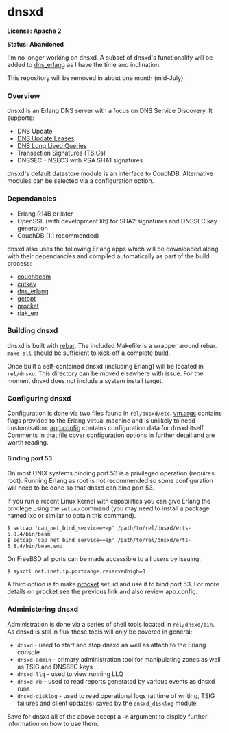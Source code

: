 # dnsxd

**License: Apache 2**

**Status: Abandoned**

I'm no longer working on dnsxd. A subset of dnsxd's functionality will be
added to [dns_erlang](https://github.com/andrewtj/dns_erlang) as I have the
time and inclination.

This repository will be removed in about one month (mid-July).

### Overview

dnsxd is an Erlang DNS server with a focus on DNS Service Discovery.
It supports:

* DNS Update
* [DNS Update Leases](http://files.dns-sd.org/draft-sekar-dns-ul.txt)
* [DNS Long Lived Queries](http://files.dns-sd.org/draft-sekar-dns-llq.txt)
* Transaction Signatures (TSIGs)
* DNSSEC - NSEC3 with RSA SHA1 signatures

dnsxd's default datastore module is an interface to CouchDB. Alternative
modules can be selected via a configuration option.

### Dependancies

* Erlang R14B or later
* OpenSSL (with development lib) for SHA2 signatures and DNSSEC key generation
* CouchDB (1.1 recommended)

dnsxd also uses the following Erlang apps which will be downloaded along with
their dependancies and compiled automatically as part of the build process:

* [couchbeam](https://github.com/benoitc/couchbeam)
* [cutkey](https://github.com/andrewtj/cutkey)
* [dns_erlang](https://github.com/andrewtj/dns_erlang)
* [getopt](https://github.com/jcomellas/getopt)
* [procket](https://github.com/msantos/procket)
* [riak_err](https://github.com/basho/riak_err)

### Building dnsxd

dnsxd is built with [rebar](https://github.com/basho/rebar/). The included
Makefile is a wrapper around rebar. `make all` should be sufficient to kick-off
a complete build.

Once built a self-contained dnsxd (including Erlang) will be located in
`rel/dnsxd`. This directory can be moved elsewhere with issue. For the moment
dnsxd does not include a system install target.

### Configuring dnsxd

Configuration is done via two files found in `rel/dnsxd/etc`.
[vm.args](https://github.com/andrewtj/dnsxd/raw/master/rel/files/vm.args)
contains flags provided to the Erlang virtual machine and is unlikely to need
customisation.
[app.config](https://github.com/andrewtj/dnsxd/raw/master/rel/files/app.config)
contains configuration data for dnsxd itself. Comments in that file cover
configuration options in further detail and are worth reading.

#### Binding port 53

On most UNIX systems binding port 53 is a privileged operation (requires root).
Running Erlang as root is not recommended so some configuration will need to be
done so that dnsxd can bind port 53.

If you run a recent Linux kernel with capabilities you can give Erlang the
privilege using the `setcap` command (you may need to install a package named
lxc or similar to obtain this command).

```
$ setcap 'cap_net_bind_service=+ep' /path/to/rel/dnsxd/erts-5.8.4/bin/beam`
$ setcap 'cap_net_bind_service=+ep' /path/to/rel/dnsxd/erts-5.8.4/bin/beam.smp
```

On FreeBSD all ports can be made accessible to all users by issuing:

```
$ sysctl net.inet.ip.portrange.reservedhigh=0
```

A third option is to make [procket](https://github.com/msantos/procket) setuid
and use it to bind port 53. For more details on procket see the previous
link and also review app.config.

### Administering dnsxd

Administration is done via a series of shell tools located in `rel/dnsxd/bin`.
As dnsxd is still in flux these tools will only be covered in general:

* `dnsxd` - used to start and stop dnsxd as well as attach to the Erlang console
* `dnsxd-admin` - primary administration tool for manipulating zones as well as
TSIG and DNSSEC keys
* `dnsxd-llq` - used to view running LLQ
* `dnsxd-rb` - used to read reports generated by various events as dnsxd runs
* `dnsxd-disklog` - used to read operational logs (at time of writing, TSIG
failures and client updates) saved by the `dnsxd_disklog` module

Save for dnsxd all of the above accept a `-h` argument to display further
information on how to use them.